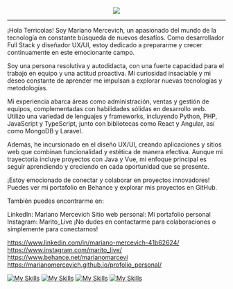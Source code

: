 
<p align="center"> <img src="https://repository-images.githubusercontent.com/462900780/0a10af70-6cbf-46df-9071-0ff586a3b1d6"><img/> </p>

 --- 

¡Hola Terricolas! Soy Mariano Mercevich, un apasionado del mundo de la tecnología en constante búsqueda de nuevos desafíos. Como desarrollador Full Stack y diseñador UX/UI, estoy dedicado a prepararme y crecer continuamente en este emocionante campo.

Soy una persona resolutiva y autodidacta, con una fuerte capacidad para el trabajo en equipo y una actitud proactiva. Mi curiosidad insaciable y mi deseo constante de aprender me impulsan a explorar nuevas tecnologías y metodologías.

Mi experiencia abarca áreas como administración, ventas y gestión de equipos, complementadas con habilidades sólidas en desarrollo web. Utilizo una variedad de lenguajes y frameworks, incluyendo Python, PHP, JavaScript y TypeScript, junto con bibliotecas como React y Angular, así como MongoDB y Laravel.

Además, he incursionado en el diseño UX/UI, creando aplicaciones y sitios web que combinan funcionalidad y estética de manera efectiva. Aunque mi trayectoria incluye proyectos con Java y Vue, mi enfoque principal es seguir aprendiendo y creciendo en cada oportunidad que se presente.

¡Estoy emocionado de conectar y colaborar en proyectos innovadores! Puedes ver mi portafolio en Behance y explorar mis proyectos en GitHub.

También puedes encontrarme en:

LinkedIn: Mariano Mercevich
Sitio web personal: Mi portafolio personal
Instagram: Marito_Live
¡No dudes en contactarme para colaboraciones o simplemente para conectarnos!

https://www.linkedin.com/in/mariano-mercevich-41b62624/       
https://www.instagram.com/marito_live/    
https://www.behance.net/marianomarcevi
https://marianomercevich.github.io/profolio_personal/


[![My Skills](https://skillicons.dev/icons?i=linkedin)](https://skillicons.dev)
[![My Skills](https://skillicons.dev/icons?i=instagram)](https://skillicons.dev)
[![My Skills](https://skillicons.dev/icons?i=behance)](https://skillicons.dev)
[![My Skills](https://skillicons.dev/icons?i=github)](https://skillicons.dev)




